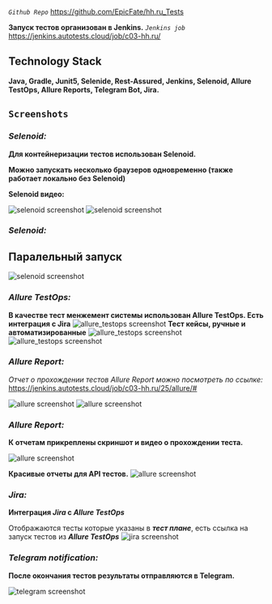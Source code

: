 
_`Github Repo`_
https://github.com/EpicFate/hh.ru_Tests


**Запуск тестов организован в Jenkins.**
_`Jenkins job`_ https://jenkins.autotests.cloud/job/c03-hh.ru/

## Technology Stack
**Java, Gradle, Junit5, Selenide, Rest-Assured, Jenkins, Selenoid, Allure TestOps, Allure Reports, Telegram Bot, Jira.**


## `Screenshots`


### *Selenoid:*
**Для контейнеризации тестов использован Selenoid.**

**Можно запускать несколько браузеров одновременно (также работает локально без Selenoid)**

**Selenoid видео:**

![selenoid screenshot](images/selenoid.gif)
![selenoid screenshot](images/selenoid.png)

### *Selenoid:*

## **Паралельный запуск**

![selenoid screenshot](images/selenoid1.png)

### *Allure TestOps:*
**В качестве тест менжемент системы использован Allure TestOps. Есть интеграция с Jira**
![allure_testops screenshot](images/allure_testops_1.png)
**Тест кейсы, ручные и автоматизированные**
![allure_testops screenshot](images/allure_testops_2.png)
![allure_testops screenshot](images/allure_testops_3.png)


### *Allure Report:*
_Отчет о прохождении тестов Allure Report можно посмотреть по ссылке:_ https://jenkins.autotests.cloud/job/c03-hh.ru/25/allure/#

![allure screenshot](images/allure_1.png)
![allure screenshot](images/allure_2.png)
### *Allure Report:*
**К отчетам прикреплены скриншот и видео о прохождении теста.**

![allure screenshot](images/allure_3.png)

**Красивые отчеты для API тестов.**
![allure screenshot](images/allure_4.png)


### *Jira:*
**Интеграция _Jira_ c _Allure TestOps_**

Отображаются тесты которые указаны в _**тест плане**_, есть ссылка на запуск тестов из _**Allure TestOps**_
![jira screenshot](images/jira_1.png)

### *Telegram notification:*

**После окончания тестов результаты отправляются в Telegram.**

![telegram screenshot](images/telegram.png)
